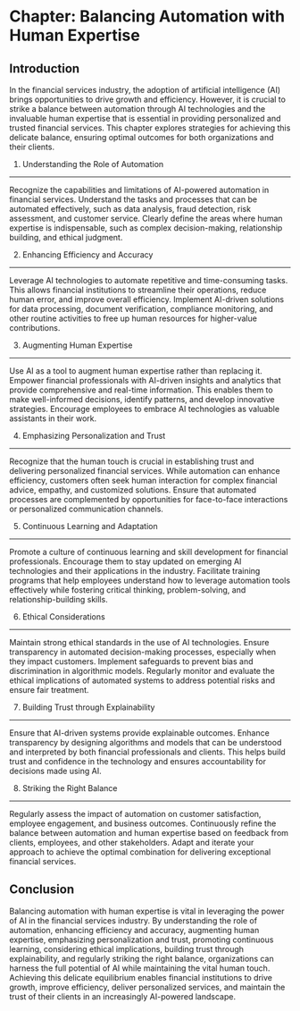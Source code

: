 Chapter: Balancing Automation with Human Expertise
==================================================

Introduction
------------

In the financial services industry, the adoption of artificial intelligence (AI) brings opportunities to drive growth and efficiency. However, it is crucial to strike a balance between automation through AI technologies and the invaluable human expertise that is essential in providing personalized and trusted financial services. This chapter explores strategies for achieving this delicate balance, ensuring optimal outcomes for both organizations and their clients.

1. Understanding the Role of Automation
---------------------------------------

Recognize the capabilities and limitations of AI-powered automation in financial services. Understand the tasks and processes that can be automated effectively, such as data analysis, fraud detection, risk assessment, and customer service. Clearly define the areas where human expertise is indispensable, such as complex decision-making, relationship building, and ethical judgment.

2. Enhancing Efficiency and Accuracy
------------------------------------

Leverage AI technologies to automate repetitive and time-consuming tasks. This allows financial institutions to streamline their operations, reduce human error, and improve overall efficiency. Implement AI-driven solutions for data processing, document verification, compliance monitoring, and other routine activities to free up human resources for higher-value contributions.

3. Augmenting Human Expertise
-----------------------------

Use AI as a tool to augment human expertise rather than replacing it. Empower financial professionals with AI-driven insights and analytics that provide comprehensive and real-time information. This enables them to make well-informed decisions, identify patterns, and develop innovative strategies. Encourage employees to embrace AI technologies as valuable assistants in their work.

4. Emphasizing Personalization and Trust
----------------------------------------

Recognize that the human touch is crucial in establishing trust and delivering personalized financial services. While automation can enhance efficiency, customers often seek human interaction for complex financial advice, empathy, and customized solutions. Ensure that automated processes are complemented by opportunities for face-to-face interactions or personalized communication channels.

5. Continuous Learning and Adaptation
-------------------------------------

Promote a culture of continuous learning and skill development for financial professionals. Encourage them to stay updated on emerging AI technologies and their applications in the industry. Facilitate training programs that help employees understand how to leverage automation tools effectively while fostering critical thinking, problem-solving, and relationship-building skills.

6. Ethical Considerations
-------------------------

Maintain strong ethical standards in the use of AI technologies. Ensure transparency in automated decision-making processes, especially when they impact customers. Implement safeguards to prevent bias and discrimination in algorithmic models. Regularly monitor and evaluate the ethical implications of automated systems to address potential risks and ensure fair treatment.

7. Building Trust through Explainability
----------------------------------------

Ensure that AI-driven systems provide explainable outcomes. Enhance transparency by designing algorithms and models that can be understood and interpreted by both financial professionals and clients. This helps build trust and confidence in the technology and ensures accountability for decisions made using AI.

8. Striking the Right Balance
-----------------------------

Regularly assess the impact of automation on customer satisfaction, employee engagement, and business outcomes. Continuously refine the balance between automation and human expertise based on feedback from clients, employees, and other stakeholders. Adapt and iterate your approach to achieve the optimal combination for delivering exceptional financial services.

Conclusion
----------

Balancing automation with human expertise is vital in leveraging the power of AI in the financial services industry. By understanding the role of automation, enhancing efficiency and accuracy, augmenting human expertise, emphasizing personalization and trust, promoting continuous learning, considering ethical implications, building trust through explainability, and regularly striking the right balance, organizations can harness the full potential of AI while maintaining the vital human touch. Achieving this delicate equilibrium enables financial institutions to drive growth, improve efficiency, deliver personalized services, and maintain the trust of their clients in an increasingly AI-powered landscape.
